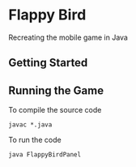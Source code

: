 # Flappy Bird
Recreating the mobile game in Java

## Getting Started

## Running the Game
To compile the source code
```
javac *.java
```
To run the code
```
java FlappyBirdPanel
```

